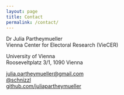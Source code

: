 ```yaml
---
layout: page
title: Contact
permalink: /contact/
---
```



<p>Dr Julia Partheymueller<br/>
Vienna Center for Electoral Research (VieCER)<p/>

<p>University of Vienna<br/>
Rooseveltplatz 3/1, 1090 Vienna<p/>

<p><i class="fas fa-envelope"></i>  <a href="mailto:julia.partheymueller@gmail.com"> julia.partheymueller@gmail.com</a><br/>
<i class="fab fa-twitter"></i><a href="https://twitter.com/schnizzl"> @schnizzl</a><br/>
<i class="fab fa-github"></i>  <a href="https://github.com/juliapartheymueller">github.com/juliapartheymueller</a><br/>
